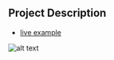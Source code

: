 ## Project Description

* [live example](https://learning-zone.github.io/website-templates/thin-green-line/)

![alt text](https://github.com/learning-zone/Website-Templates/blob/master/assets/thin_green_line.png "thin_green_line")
